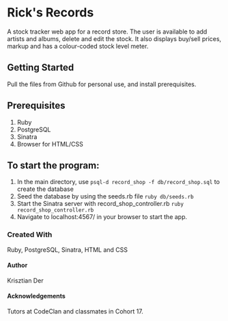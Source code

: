  # Rick's Records

A stock tracker web app for a record store. The user is available to add artists and albums, delete and edit the stock. It also displays buy/sell prices, markup and has a colour-coded stock level meter.

## Getting Started

Pull the files from Github for personal use, and install prerequisites.

## Prerequisites

1. Ruby
2. PostgreSQL
3. Sinatra
4. Browser for HTML/CSS

## To start the program:

1. In the main directory, use `psql-d record_shop -f db/record_shop.sql` to create the database
2. Seed the database by using the seeds.rb file `ruby db/seeds.rb`
3. Start the Sinatra server with record_shop_controller.rb `ruby record_shop_controller.rb`
4. Navigate to localhost:4567/ in your browser to start the app.

### Created With

Ruby, PostgreSQL, Sinatra, HTML and CSS

#### Author

Krisztian Der

#### Acknowledgements

Tutors at CodeClan and classmates in Cohort 17.

